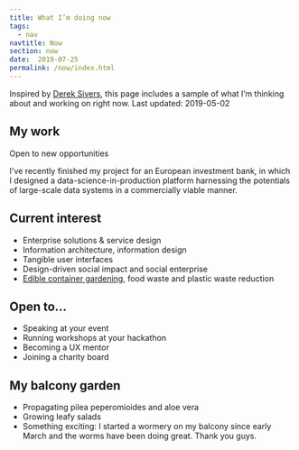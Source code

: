 ```yaml
---
title: What I’m doing now
tags:
  - nav
navtitle: Now
section: now
date:  2019-07-25
permalink: /now/index.html
---
```

Inspired by <a href="https://sivers.org/nowff" target="_blank">Derek Sivers</a>, this page includes a sample of what I’m thinking about and working on right now. Last updated: 2019-05-02

## My work
Open to new opportunities <i class="twa twa-sunny"></i>

I've recently finished my project for an European investment bank, in which I designed a data-science-in-production platform harnessing the potentials of large-scale data systems in a commercially viable manner. 


## Current interest
* Enterprise solutions & service design
* Information architecture, information design
* Tangible user interfaces
* Design-driven social impact and social enterprise 
* [Edible container gardening](#My-garden), food waste and plastic waste reduction


## Open to... 
* Speaking at your event
* Running workshops at your hackathon
* Becoming a UX mentor
* Joining a charity board


## My balcony garden <i class="twa twa-herb"></i>
+ Propagating pilea peperomioides and aloe vera
+ Growing leafy salads
+ Something exciting: I started a wormery on my balcony since early March and the worms have been doing great. Thank you guys. 